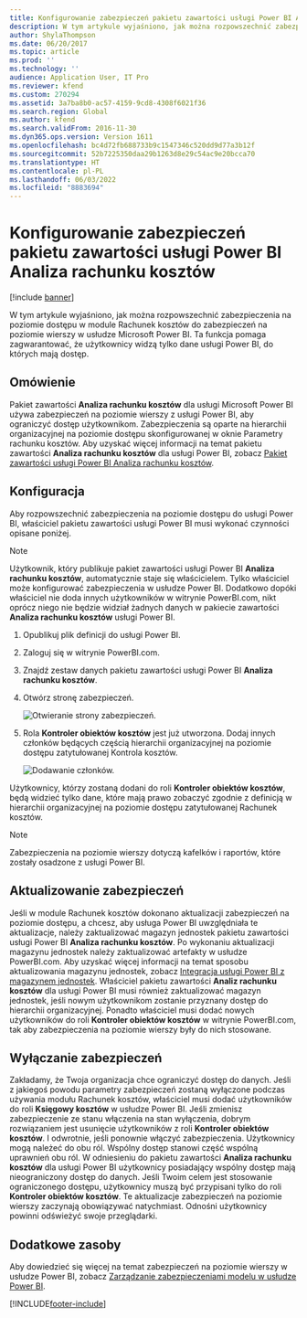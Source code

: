 ```yaml
---
title: Konfigurowanie zabezpieczeń pakietu zawartości usługi Power BI Analiza rachunku kosztów
description: W tym artykule wyjaśniono, jak można rozpowszechnić zabezpieczenia na poziomie dostępu w module Rachunek kosztów do zabezpieczeń na poziomie wierszy w usłudze Microsoft Power BI.
author: ShylaThompson
ms.date: 06/20/2017
ms.topic: article
ms.prod: ''
ms.technology: ''
audience: Application User, IT Pro
ms.reviewer: kfend
ms.custom: 270294
ms.assetid: 3a7ba8b0-ac57-4159-9cd8-4308f6021f36
ms.search.region: Global
ms.author: kfend
ms.search.validFrom: 2016-11-30
ms.dyn365.ops.version: Version 1611
ms.openlocfilehash: bc4d72fb688733b9c1547346c520dd9d77a3b12f
ms.sourcegitcommit: 52b7225350daa29b1263d8e29c54ac9e20bcca70
ms.translationtype: HT
ms.contentlocale: pl-PL
ms.lasthandoff: 06/03/2022
ms.locfileid: "8883694"
---
```

# <a name="set-up-security-for-the-cost-accounting-analysis-power-bi-content"></a>Konfigurowanie zabezpieczeń pakietu zawartości usługi Power BI Analiza rachunku kosztów

[!include [banner](../includes/banner.md)]

W tym artykule wyjaśniono, jak można rozpowszechnić zabezpieczenia na poziomie dostępu w module Rachunek kosztów do zabezpieczeń na poziomie wierszy w usłudze Microsoft Power BI. Ta funkcja pomaga zagwarantować, że użytkownicy widzą tylko dane usługi Power BI, do których mają dostęp.

## <a name="overview"></a>Omówienie

Pakiet zawartości **Analiza rachunku kosztów** dla usługi Microsoft Power BI używa zabezpieczeń na poziomie wierszy z usługi Power BI, aby ograniczyć dostęp użytkownikom. Zabezpieczenia są oparte na hierarchii organizacyjnej na poziomie dostępu skonfigurowanej w oknie Parametry rachunku kosztów. Aby uzyskać więcej informacji na temat pakietu zawartości **Analiza rachunku kosztów** dla usługi Power BI, zobacz [Pakiet zawartości usługi Power BI Analiza rachunku kosztów](cost-accounting-analysis-content-pack.md).

## <a name="setup"></a>Konfiguracja
Aby rozpowszechnić zabezpieczenia na poziomie dostępu do usługi Power BI, właściciel pakietu zawartości usługi Power BI musi wykonać czynności opisane poniżej.

> [!NOTE]
> Użytkownik, który publikuje pakiet zawartości usługi Power BI **Analiza rachunku kosztów**, automatycznie staje się właścicielem. Tylko właściciel może konfigurować zabezpieczenia w usłudze Power BI. Dodatkowo dopóki właściciel nie doda innych użytkowników w witrynie PowerBI.com, nikt oprócz niego nie będzie widział żadnych danych w pakiecie zawartości **Analiza rachunku kosztów** usługi Power BI.

1. Opublikuj plik definicji do usługi Power BI.
2. Zaloguj się w witrynie PowerBI.com.
3. Znajdź zestaw danych pakietu zawartości usługi Power BI **Analiza rachunku kosztów**.
4. Otwórz stronę zabezpieczeń.

    ![Otwieranie strony zabezpieczeń.](./media/CA-picture-1.png)

5. Rola **Kontroler obiektów kosztów** jest już utworzona. Dodaj innych członków będących częścią hierarchii organizacyjnej na poziomie dostępu zatytułowanej Kontrola kosztów.

    ![Dodawanie członków.](./media/CA-picture-2.png)

Użytkownicy, którzy zostaną dodani do roli **Kontroler obiektów kosztów**, będą widzieć tylko dane, które mają prawo zobaczyć zgodnie z definicją w hierarchii organizacyjnej na poziomie dostępu zatytułowanej Rachunek kosztów.

> [!NOTE]
> Zabezpieczenia na poziomie wierszy dotyczą kafelków i raportów, które zostały osadzone z usługi Power BI.

## <a name="updating-security"></a>Aktualizowanie zabezpieczeń
Jeśli w module Rachunek kosztów dokonano aktualizacji zabezpieczeń na poziomie dostępu, a chcesz, aby usługa Power BI uwzględniała te aktualizacje, należy zaktualizować magazyn jednostek pakietu zawartości usługi Power BI **Analiza rachunku kosztów**. Po wykonaniu aktualizacji magazynu jednostek należy zaktualizować artefakty w usłudze PowerBI.com. Aby uzyskać więcej informacji na temat sposobu aktualizowania magazynu jednostek, zobacz [Integracja usługi Power BI z magazynem jednostek](power-bi-integration-entity-store.md#update-entity-store). Właściciel pakietu zawartości **Analiz rachunku kosztów** dla usługi Power BI musi również zaktualizować magazyn jednostek, jeśli nowym użytkownikom zostanie przyznany dostęp do hierarchii organizacyjnej. Ponadto właściciel musi dodać nowych użytkowników do roli **Kontroler obiektów kosztów** w witrynie PowerBI.com, tak aby zabezpieczenia na poziomie wierszy były do nich stosowane.

## <a name="disabling-security"></a>Wyłączanie zabezpieczeń
Zakładamy, że Twoja organizacja chce ograniczyć dostęp do danych. Jeśli z jakiegoś powodu parametry zabezpieczeń zostaną wyłączone podczas używania modułu Rachunek kosztów, właściciel musi dodać użytkowników do roli **Księgowy kosztów** w usłudze Power BI. Jeśli zmienisz zabezpieczenie ze stanu włączenia na stan wyłączenia, dobrym rozwiązaniem jest usunięcie użytkowników z roli **Kontroler obiektów kosztów**. I odwrotnie, jeśli ponownie włączyć zabezpieczenia. Użytkownicy mogą należeć do obu ról. Wspólny dostęp stanowi część wspólną uprawnień obu ról. W odniesieniu do pakietu zawartości **Analiza rachunku kosztów** dla usługi Power BI użytkownicy posiadający wspólny dostęp mają nieograniczony dostęp do danych. Jeśli Twoim celem jest stosowanie ograniczonego dostępu, użytkownicy muszą być przypisani tylko do roli **Kontroler obiektów kosztów**. Te aktualizacje zabezpieczeń na poziomie wierszy zaczynają obowiązywać natychmiast. Odnośni użytkownicy powinni odświeżyć swoje przeglądarki.

## <a name="additional-resources"></a>Dodatkowe zasoby
Aby dowiedzieć się więcej na temat zabezpieczeń na poziomie wierszy w usłudze Power BI, zobacz [Zarządzanie zabezpieczeniami modelu w usłudze Power BI](https://powerbi.microsoft.com/documentation/powerbi-admin-rls/#manage-security-on-your-model).


[!INCLUDE[footer-include](../../../includes/footer-banner.md)]